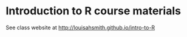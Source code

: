 # Introduction to R course materials

See class website at http://louisahsmith.github.io/intro-to-R
